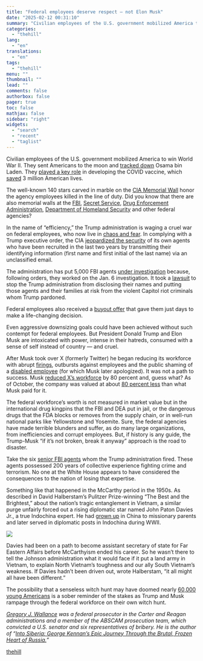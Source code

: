 ```yaml
---
title: "Federal employees deserve respect — not Elon Musk"
date: "2025-02-12 00:31:10"
summary: "Civilian employees of the U.S. government mobilized America to win World War II. They sent Americans to the moon and tracked down Osama bin Laden. They played a key role in developing the COVID vaccine, which saved 3 million American lives. The well-known 140 stars carved in marble on the..."
categories:
  - "thehill"
lang:
  - "en"
translations:
  - "en"
tags:
  - "thehill"
menu: ""
thumbnail: ""
lead: ""
comments: false
authorbox: false
pager: true
toc: false
mathjax: false
sidebar: "right"
widgets:
  - "search"
  - "recent"
  - "taglist"
---
```


Civilian employees of the U.S. government mobilized America to win World War II. They sent Americans to the moon and [tracked down](https://www.nbcnews.com/id/wbna42853221) Osama bin Laden. They [played a key role](https://www.gao.gov/assets/gao-22-104453.pdf) in developing the COVID vaccine, which [saved](https://www.cnn.com/2022/12/13/health/covid-19-vaccines-study/index.html) 3 million American lives.

The well-known 140 stars carved in marble on the [CIA Memorial Wall](https://www.cia.gov/legacy/headquarters/cia-memorial-wall/) honor the agency employees killed in the line of duty. Did you know that there are also memorial walls at the [FBI,](https://www.fbi.gov/history/wall-of-honor) [Secret Service](https://www.secretservice.gov/about/history/honor), [Drug Enforcement Administration](https://museum.dea.gov/wall-honor/complete-list), [Department of Homeland Security](https://museum.dea.gov/wall-honor/complete-list) and other federal agencies?

In the name of “efficiency,” the Trump administration is waging a cruel war on federal employees, who now live in [chaos and fear](https://www.nytimes.com/2025/02/09/us/politics/federal-workers-trump.html?smid=nytcore-ios-share&referringSource=articleShare). In complying with a Trump executive order, the CIA [jeopardized the security](https://www.nytimes.com/2025/02/05/us/politics/cia-names-list.html?smid=nytcore-ios-share&referringSource=articleShare) of its own agents who have been recruited in the last two years by transmitting their identifying information (first name and first initial of the last name) via an unclassified email.

The administration has put 5,000 FBI agents [under investigation](https://www.msn.com/en-us/news/us/fbi-turns-over-details-of-5000-employees-who-worked-on-january-6-cases-to-trump-justice-department-as-agents-sue/ar-AA1yoenv) because, following orders, they worked on the Jan. 6 investigation. It took a [lawsuit](https://www.msn.com/en-us/politics/government/doj-agrees-not-to-reveal-names-of-fbi-agents-who-worked-on-jan-6-cases/ar-AA1yBSdT?ocid=BingNewsSerp) to stop the Trump administration from disclosing their names and putting those agents and their families at risk from the violent Capitol riot criminals whom Trump pardoned.

Federal employees also received a [buyout offer](https://apnews.com/article/buyout-offer-deadline-trump-federal-workers-ce854b19c41b90cd657f75cf09511e96) that gave them just days to make a life-changing decision.

Even aggressive downsizing goals could have been achieved without such contempt for federal employees. But President Donald Trump and Elon Musk are intoxicated with power, intense in their hatreds, consumed with a sense of self instead of country — and cruel.

After Musk took over X (formerly Twitter) he began reducing its workforce with abrupt [firings](https://www.npr.org/2022/11/17/1137413251/twitter-employees-quit-elon-musk), outbursts against employees and the public shaming of a [disabled employee](https://www.cnn.com/2023/03/07/tech/elon-musk-twitter-employee-disability/index.html) (for which Musk later apologized). It was not a path to success. Musk [reduced X’s workforce](https://www.forbes.com/sites/dereksaul/2025/02/05/heres-what-happened-after-elon-musk-cut-80-of-xs-employees-as-he-eyes-reshaping-federal-workforce/) by 80 percent and, guess what? As of October, the company was valued at about [80 percent less](https://www.cnn.com/2024/10/02/business/elon-musk-twitter-x-fidelity/index.html) than what Musk paid for it.

The federal workforce’s worth is not measured in market value but in the international drug kingpins that the FBI and DEA put in jail, or the dangerous drugs that the FDA blocks or removes from the supply chain, or in well-run national parks like Yellowstone and Yosemite. Sure, the federal agencies have made terrible blunders and suffer, as do many large organizations, from inefficiencies and corrupt employees. But, if history is any guide, the Trump-Musk “if it’s not broken, break it anyway” approach is the road to disaster.

Take the six [senior FBI agents](https://www.wsj.com/politics/policy/trump-fbi-firings-immigration-crime-ad7d6b44) whom the Trump administration fired. These agents possessed 200 years of collective experience fighting crime and terrorism. No one at the White House appears to have considered the consequences to the nation of losing that expertise.

Something like that happened in the McCarthy period in the 1950s. As described in David Halberstam’s Pulitzer Prize-winning “The Best and the Brightest,” about the nation’s tragic entanglement in Vietnam, a similar purge unfairly forced out a rising diplomatic star named John Paton Davies Jr., a true Indochina expert. He had [grown up](https://www.nytimes.com/1999/12/24/world/john-paton-davies-diplomat-who-ran-afoul-of-mccarthy-over-china-dies-at-91.html) in China to missionary parents and later served in diplomatic posts in Indochina during WWII.


[![](https://thehill.com/wp-content/uploads/sites/2/2023/11/op2.png?w=600)](https://thehill.com/submitting-opinion-content/)

Davies had been on a path to become assistant secretary of state for Far Eastern Affairs before McCarthyism ended his career. So he wasn’t there to tell the Johnson administration what it would face if it put a land army in Vietnam, to explain North Vietnam’s toughness and our ally South Vietnam’s weakness. If Davies hadn’t been driven out, wrote Halberstam, “it all might all have been different.”

The possibility that a senseless witch hunt may have doomed nearly [60,000 young Americans](https://www.medalsofamerica.com/blog/vietnam-wall/) is a sober reminder of the stakes as Trump and Musk rampage through the federal workforce on their own witch hunt.

*[Gregory J. Wallance](https://twitter.com/gregorywallance) was a federal prosecutor in the Carter and Reagan administrations and a member of the ABSCAM prosecution team, which convicted a U.S. senator and six representatives of bribery. He is the author of “[Into Siberia: George Kennan’s Epic Journey Through the Brutal, Frozen Heart of Russia](https://www.amazon.com/Into-Siberia-Kennans-Journey-Through/dp/1250280052)[.](https://www.amazon.com/Into-Siberia-Kennans-Journey-Through/dp/1250280052)”*

[thehill](https://thehill.com/opinion/national-security/5136698-federal-employees-deserve-respect-not-elon-musk/)
